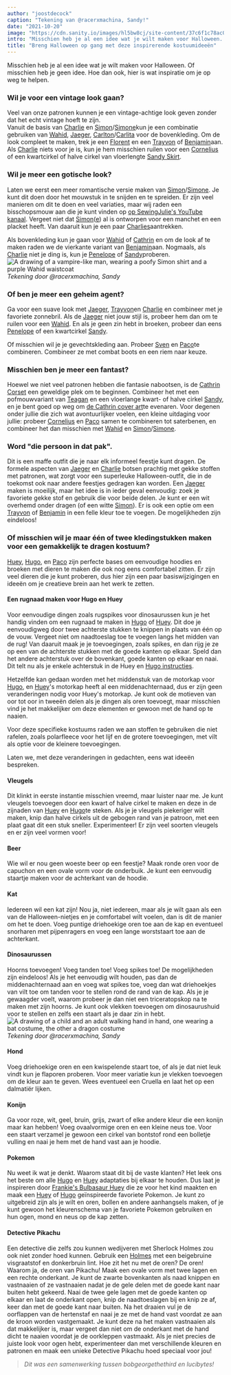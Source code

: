 ```yaml
---
author: "joostdecock"
caption: "Tekening van @racerxmachina, Sandy!"
date: "2021-10-20"
image: "https://cdn.sanity.io/images/hl5bw8cj/site-content/37c6f1c78ac0bfb539ea2b11ff32f104c34a0d6d-1666x1111.jpg"
intro: "Misschien heb je al een idee wat je wilt maken voor Halloween. Of misschien heb je geen idee. Hoe dan ook, hier is wat inspiratie om je op weg te helpen."
title: "Breng Halloween op gang met deze inspirerende kostuumideeën"
---
```


 Misschien heb je al een idee wat je wilt maken voor Halloween. Of misschien heb je geen idee. Hoe dan ook, hier is wat inspiratie om je op weg te helpen.

### Wil je voor een vintage look gaan?
Veel van onze patronen kunnen je een vintage-achtige look geven zonder dat het echt vintage hoeft te zijn.  
Vanuit de basis van [Charlie](/designs/charlie) en [Simon](/designs/simon/)/[Simone](/designs/simone/)kun je een combinatie gebruiken van [Wahid](/designs/wahid/), [Jaeger](/designs/jeager), [Carlton](/designs/carlton/)/[Carlita](/designs/carlita) voor de bovenkleding. Om de look compleet te maken, trek je een [Florent](/designs/florent) en een [Trayvon](/designs/trayvon) of [Benjamin](/designs/benjamin)aan. Als [Charlie](/designs/charlie/) niets voor je is, kun je hem misschien ruilen voor een [Cornelius](/designs/cornelius/) of een kwartcirkel of halve cirkel van vloerlengte [Sandy Skirt](/designs/sandy/).

### Wil je meer een gotische look?
Laten we eerst een meer romantische versie maken van [Simon](/designs/simon/)/[Simone](/designs/simone/). Je kunt dit doen door het mouwstuk in te snijden en te spreiden. Er zijn veel manieren om dit te doen en veel variaties, maar wij raden een bisschopsmouw aan die je kunt vinden op [op SewingJulie's YouTube kanaal](https://www.youtube.com/watch?v=GkEZtATYZ2g&ab_channel=SewingJulie). Vergeet niet dat [Simon](/designs/simon/)([e](/designs/simone/)) al is ontworpen voor een manchet en een placket heeft. Van daaruit kun je een paar [Charlies](/designs/charlie/)aantrekken.

Als bovenkleding kun je gaan voor [Wahid](/designs/wahid/) of [Cathrin](/designs/cathrin/) en om de look af te maken raden we de vierkante variant van [Benjamin](/designs/benjamin/)aan. Nogmaals, als [Charlie](/designs/charlie/) niet je ding is, kun je [Penelope](/designs/penelope/) of [Sandy](/designs/sandy/)proberen.  
![A drawing of a vampire-like man, wearing a poofy Simon shirt and a purple Wahid waistcoat](https://posts.freesewing.org/uploads/wahidsimonvamp_345e8bb3b0.jpg)  
*Tekening door @racerxmachina, Sandy*

### Of ben je meer een geheim agent?
Ga voor een suave look met [Jaeger](/designs/jaeger/), [Trayvon](/designs/trayvon/)en [Charlie](/designs/charlie/) en combineer met je favoriete zonnebril. Als de [Jaeger](/designs/jaeger/) niet jouw stijl is, probeer hem dan om te ruilen voor een [Wahid](/designs/wahid/). En als je geen zin hebt in broeken, probeer dan eens [Penelope](/designs/penelope/) of een kwartcirkel [Sandy](/designs/sandy/).

Of misschien wil je je gevechtskleding aan. Probeer [Sven](/designs/sven/) en [Paco](/designs/paco/)te combineren. Combineer ze met combat boots en een riem naar keuze.

### Misschien ben je meer een fantast?
Hoewel we niet veel patronen hebben die fantasie nabootsen, is de [Cathrin Corset](/designs/cathrin/) een geweldige plek om te beginnen. Combineer het met een pofmouwvariant van [Teagan](/designs/teagan/) en een vloerlange kwart- of halve cirkel [Sandy](/designs/sandy/), en je bent goed op weg om [de Cathrin cover art](/designs/cathrin/)te evenaren. Voor degenen onder jullie die zich wat avontuurlijker voelen, een kleine uitdaging voor jullie: probeer [Cornelius](/designs/cornelius/) en [Paco](/designs/paco/) samen te combineren tot saterbenen, en combineer het dan misschien met [Wahid](/designs/wahid/) en [Simon](/designs/simon/)/[Simone](/designs/simone/).

### Word "die persoon in dat pak".
Dit is een maffe outfit die je naar elk informeel feestje kunt dragen. De formele aspecten van [Jaeger](/designs/jaeger/) en [Charlie](/designs/charlie/) botsen prachtig met gekke stoffen met patronen, wat zorgt voor een superleuke Halloween-outfit, die in de toekomst ook naar andere feestjes gedragen kan worden. Een [Jaeger](/designs/jaeger/) maken is moeilijk, maar het idee is in ieder geval eenvoudig: zoek je favoriete gekke stof en gebruik die voor beide delen. Je kunt er een wit overhemd onder dragen (of een witte [Simon](/designs/simon/)). Er is ook een optie om een [Trayvon](/designs/trayvon/) of [Benjamin](/designs/benjamin/) in een felle kleur toe te voegen. De mogelijkheden zijn eindeloos!

### Of misschien wil je maar één of twee kledingstukken maken voor een gemakkelijk te dragen kostuum?
[Huey](/designs/huey/), [Hugo](/designs/hugo/), en [Paco](/designs/paco/) zijn perfecte bases om eenvoudige hoodies en broeken met dieren te maken die ook nog eens comfortabel zitten. Er zijn veel dieren die je kunt proberen, dus hier zijn een paar basiswijzigingen en ideeën om je creatieve brein aan het werk te zetten.

#### Een rugnaad maken voor Hugo en Huey
Voor eenvoudige dingen zoals rugspikes voor dinosaurussen kun je het handig vinden om een rugnaad te maken in [Hugo](/designs/hugo/) of [Huey](/designs/huey/). Dit doe je eenvoudigweg door twee achterste stukken te knippen in plaats van één op de vouw. Vergeet niet om naadtoeslag toe te voegen langs het midden van de rug! Van daaruit maak je je toevoegingen, zoals spikes, en dan rijg je ze op een van de achterste stukken met de goede kanten op elkaar. Speld dan het andere achterstuk over de bovenkant, goede kanten op elkaar en naai. Dit telt nu als je enkele achterstuk in de Huey en [Hugo instructies](https://freesewing.org/docs/patterns/hugo/instructions/).

Hetzelfde kan gedaan worden met het middenstuk van de motorkap voor [Hugo](/designs/hugo/), en [Huey](/designs/huey/)'s motorkap heeft al een middenachternaad, dus er zijn geen veranderingen nodig voor Huey's motorkap. Je kunt ook de motieven van oor tot oor in tweeën delen als je dingen als oren toevoegt, maar misschien vind je het makkelijker om deze elementen er gewoon met de hand op te naaien.

Voor deze specifieke kostuums raden we aan stoffen te gebruiken die niet rafelen, zoals polarfleece voor het lijf en de grotere toevoegingen, met vilt als optie voor de kleinere toevoegingen.

Laten we, met deze veranderingen in gedachten, eens wat ideeën bespreken.

#### Vleugels
Dit klinkt in eerste instantie misschien vreemd, maar luister naar me. Je kunt vleugels toevoegen door een kwart of halve cirkel te maken en deze in de zijnaden van [Huey](/designs/huey/) en [Hugo](/designs/hugo/)te steken. Als je je vleugels piekeriger wilt maken, knip dan halve cirkels uit de gebogen rand van je patroon, met een plaat gaat dit een stuk sneller. Experimenteer! Er zijn veel soorten vleugels en er zijn veel vormen voor!
#### Beer
Wie wil er nou geen woeste beer op een feestje? Maak ronde oren voor de capuchon en een ovale vorm voor de onderbuik. Je kunt een eenvoudig staartje maken voor de achterkant van de hoodie.
#### Kat
Iedereen wil een kat zijn! Nou ja, niet iedereen, maar als je wilt gaan als een van de Halloween-nietjes en je comfortabel wilt voelen, dan is dit de manier om het te doen. Voeg puntige driehoekige oren toe aan de kap en eventueel snorharen met pijpenragers en voeg een lange worststaart toe aan de achterkant.
#### Dinosaurussen
Hoorns toevoegen! Voeg tanden toe! Voeg spikes toe! De mogelijkheden zijn eindeloos! Als je het eenvoudig wilt houden, pas dan de middenachternaad aan en voeg wat spikes toe, voeg dan wat driehoekjes van vilt toe om tanden voor te stellen rond de rand van de kap. Als je je gewaagder voelt, waarom probeer je dan niet een triceratopskop na te maken met zijn hoorns. Je kunt ook vlekken toevoegen om dinosaurushuid voor te stellen en zelfs een staart als je daar zin in hebt.  
![A drawing of a child and an adult walking hand in hand, one wearing a bat costume, the other a dragon costume](https://posts.freesewing.org/uploads/huey_paco_costumes_8a199c7572.jpg)  
*Tekening door @racerxmachina, Sandy*

#### Hond
Voeg driehoekige oren en een kwispelende staart toe, of als je dat niet leuk vindt kun je flaporen proberen. Voor meer variatie kun je vlekken toevoegen om de kleur aan te geven. Wees eventueel een Cruella en laat het op een dalmatiër lijken.
#### Konijn
Ga voor roze, wit, geel, bruin, grijs, zwart of elke andere kleur die een konijn maar kan hebben! Voeg ovaalvormige oren en een kleine neus toe. Voor een staart verzamel je gewoon een cirkel van bontstof rond een bolletje vulling en naai je hem met de hand vast aan je hoodie.
#### Pokemon
Nu weet ik wat je denkt. Waarom staat dit bij de vaste klanten? Het leek ons het beste om alle [Hugo](/designs/hugo/) en [Huey](/designs/huey/) adaptaties bij elkaar te houden. Dus laat je inspireren door [Frankie's Bulbasaur Huey](/showcase/bulbasaur-huey/) die ze voor het kind maakten en maak een [Huey](/designs/huey/) of [Hugo](/designs/hugo/) geïnspireerde favoriete Pokemon. Je kunt zo uitgebreid zijn als je wilt en oren, bollen en andere aanhangsels maken, of je kunt gewoon het kleurenschema van je favoriete Pokemon gebruiken en hun ogen, mond en neus op de kap zetten.
#### Detective Pikachu
Een detective die zelfs zou kunnen wedijveren met Sherlock Holmes zou ook niet zonder hoed kunnen. Gebruik een [Holmes](/designs/holmes/) met een beigebruine visgraatstof en donkerbruin lint. Hoe zit het nu met de oren? De oren! Waarom ja, de oren van Pikachu! Maak een ovale vorm met twee lagen en een rechte onderkant. Je kunt de zwarte bovenkanten als naad knippen en vastnaaien of ze vastnaaien nadat je de gele delen met de goede kant naar buiten hebt gekeerd. Naai de twee gele lagen met de goede kanten op elkaar en laat de onderkant open, knip de naadtoeslagen bij en knip ze af, keer dan met de goede kant naar buiten. Na het draaien vul je de oorflappen van de hertenstaf en naai je ze met de hand vast voordat ze aan de kroon worden vastgemaakt. Je kunt deze na het maken vastnaaien als dat makkelijker is, maar vergeet dan niet om de onderkant met de hand dicht te naaien voordat je de oorkleppen vastmaakt. Als je niet precies de juiste look voor ogen hebt, experimenteer dan met verschillende kleuren en patronen en maak een unieke Detective Pikachu hoed speciaal voor jou!

> *Dit was een samenwerking tussen bobgeorgethethird en lucibytes!*
